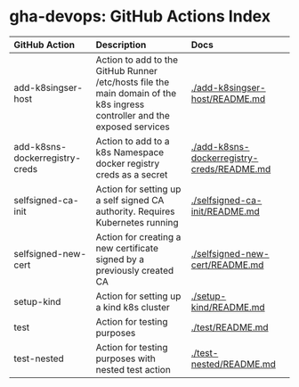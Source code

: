 # gha-devops: GitHub Actions Index


| GitHub Action               | Description					| Docs                       |
|:----------------------------|:-----------------------------|:---------------------------|
|add-k8singser-host|Action to add to the GitHub Runner /etc/hosts file the main domain of the k8s ingress controller and the exposed services|[./add-k8singser-host/README.md](./add-k8singser-host/README.md)|
|add-k8sns-dockerregistry-creds|Action to add to a k8s Namespace docker registry creds as a secret|[./add-k8sns-dockerregistry-creds/README.md](./add-k8sns-dockerregistry-creds/README.md)|
|selfsigned-ca-init|Action for setting up a self signed CA authority. Requires Kubernetes running|[./selfsigned-ca-init/README.md](./selfsigned-ca-init/README.md)|
|selfsigned-new-cert|Action for creating a new certificate signed by a previously created CA|[./selfsigned-new-cert/README.md](./selfsigned-new-cert/README.md)|
|setup-kind|Action for setting up a kind k8s cluster|[./setup-kind/README.md](./setup-kind/README.md)|
|test|Action for testing purposes|[./test/README.md](./test/README.md)|
|test-nested|Action for testing purposes with nested test action|[./test-nested/README.md](./test-nested/README.md)|



